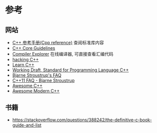 # 参考

## 网站

- [C++ 参考手册(Cpp reference)](https://zh.cppreference.com/w/cpp) 查阅标准库内容
- [C++ Core Guidelines](https://isocpp.github.io/CppCoreGuidelines/CppCoreGuidelines)
- [Compiler Explorer](https://godbolt.org/) 在线编译器, 可直接查看汇编代码
- [hacking C++](https://hackingcpp.com/index.html)
- [Learn C++](https://www.learncpp.com/)
- [Working Draft, Standard for Programming Language C++](https://eel.is/c++draft/)
- [Bjarne Stroustrup's FAQ](https://www.stroustrup.com/bs_faq.html)
- [C++11 FAQ - Bjarne Stroustrup](https://www.stroustrup.com/C++11FAQ.html)
- [Awesome C++](https://github.com/fffaraz/awesome-cpp)
- [Awesome Modern C++](https://github.com/rigtorp/awesome-modern-cpp)

## 书籍

- <https://stackoverflow.com/questions/388242/the-definitive-c-book-guide-and-list>
